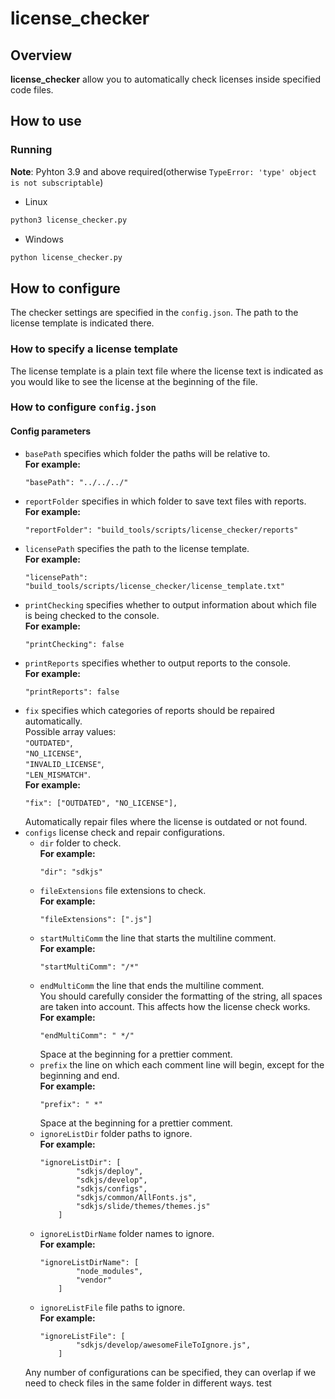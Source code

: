 # license_checker

## Overview

**license_checker** allow you to automatically check licenses inside specified code files.

## How to use

### Running
**Note**: Pyhton 3.9 and above required(otherwise `TypeError: 'type' object is not subscriptable`)
* Linux
```bash
python3 license_checker.py
```
* Windows
```bash
python license_checker.py
```

## How to configure
The checker settings are specified in the `config.json`.
The path to the license template is indicated there.

### How to specify a license template
The license template is a plain text file where the license text is indicated as you would like to see the license at the beginning of the file.

### How to configure `config.json`
#### Сonfig parameters
* `basePath` specifies which folder the paths will be relative to.\
**For example:**
    ```
    "basePath": "../../../"
    ```
* `reportFolder` specifies in which folder to save text files with reports.\
**For example:**
    ```
    "reportFolder": "build_tools/scripts/license_checker/reports"
    ```
* `licensePath` specifies the path to the license template.\
**For example:**
    ```
    "licensePath": "build_tools/scripts/license_checker/license_template.txt"
    ```
* `printChecking` specifies whether to output information about which file is being checked to the console.\
**For example:**
    ```
    "printChecking": false
    ```
* `printReports` specifies whether to output reports to the console.\
**For example:**
    ```
    "printReports": false
    ```
* `fix` specifies which categories of reports should be repaired automatically.\
Possible array values:\
`"OUTDATED"`,\
`"NO_LICENSE"`,\
`"INVALID_LICENSE"`,\
 `"LEN_MISMATCH"`.\
**For example:**
    ```
    "fix": ["OUTDATED", "NO_LICENSE"],
    ```
    Automatically repair files where the license is outdated or not found.
* `configs` license check and repair configurations.
    * `dir` folder to check.\
    **For example:**
        ```
        "dir": "sdkjs"
        ```
    * `fileExtensions` file extensions to check.\
    **For example:**
        ```
        "fileExtensions": [".js"]
        ```
    * `startMultiComm` the line that starts the multiline comment.\
    **For example:**
        ```
        "startMultiComm": "/*"
        ```
    * `endMultiComm` the line that ends the multiline comment.\
    You should carefully consider the formatting of the string, all spaces are taken into account. This affects how the license check works.\
    **For example:**
        ```
        "endMultiComm": " */"
        ```
        Space at the beginning for a prettier comment.
    * `prefix` the line on which each comment line will begin, except for the beginning and end.\
    **For example:**
        ```
        "prefix": " *"
        ```
        Space at the beginning for a prettier comment.
    * `ignoreListDir` folder paths to ignore.\
    **For example:**
        ```
        "ignoreListDir": [
				"sdkjs/deploy",
				"sdkjs/develop",
				"sdkjs/configs",
				"sdkjs/common/AllFonts.js",
				"sdkjs/slide/themes/themes.js"
			]
        ```
    * `ignoreListDirName` folder names to ignore.\
    **For example:**
        ```
        "ignoreListDirName": [
				"node_modules",
				"vendor"
			]
        ```
    * `ignoreListFile` file paths to ignore.\
    **For example:**
        ```
        "ignoreListFile": [
				"sdkjs/develop/awesomeFileToIgnore.js",
			]
        ```
    Any number of configurations can be specified, they can overlap if we need to check files in the same folder in different ways.
    test
    
